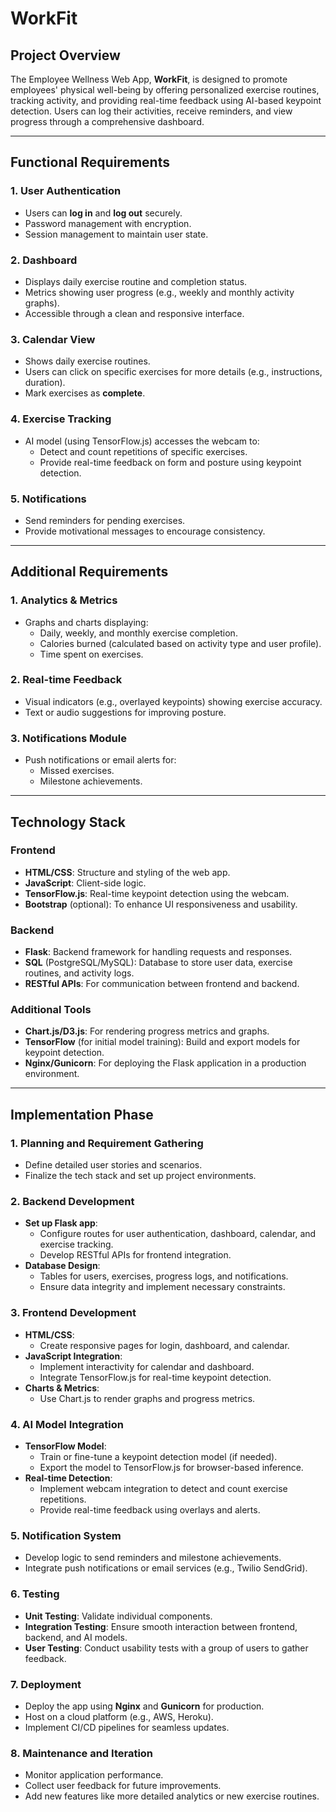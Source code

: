 # WorkFit

## Project Overview
The Employee Wellness Web App, **WorkFit**, is designed to promote employees' physical well-being by offering personalized exercise routines, tracking activity, and providing real-time feedback using AI-based keypoint detection. Users can log their activities, receive reminders, and view progress through a comprehensive dashboard.

---

## Functional Requirements

### 1. **User Authentication**
   - Users can **log in** and **log out** securely.
   - Password management with encryption.
   - Session management to maintain user state.

### 2. **Dashboard**
   - Displays daily exercise routine and completion status.
   - Metrics showing user progress (e.g., weekly and monthly activity graphs).
   - Accessible through a clean and responsive interface.

### 3. **Calendar View**
   - Shows daily exercise routines.
   - Users can click on specific exercises for more details (e.g., instructions, duration).
   - Mark exercises as **complete**.

### 4. **Exercise Tracking**
   - AI model (using TensorFlow.js) accesses the webcam to:
     - Detect and count repetitions of specific exercises.
     - Provide real-time feedback on form and posture using keypoint detection.

### 5. **Notifications**
   - Send reminders for pending exercises.
   - Provide motivational messages to encourage consistency.

---

## Additional Requirements

### 1. **Analytics & Metrics**
   - Graphs and charts displaying:
     - Daily, weekly, and monthly exercise completion.
     - Calories burned (calculated based on activity type and user profile).
     - Time spent on exercises.

### 2. **Real-time Feedback**
   - Visual indicators (e.g., overlayed keypoints) showing exercise accuracy.
   - Text or audio suggestions for improving posture.

### 3. **Notifications Module**
   - Push notifications or email alerts for:
     - Missed exercises.
     - Milestone achievements.

---

## Technology Stack

### **Frontend**
   - **HTML/CSS**: Structure and styling of the web app.
   - **JavaScript**: Client-side logic.
   - **TensorFlow.js**: Real-time keypoint detection using the webcam.
   - **Bootstrap** (optional): To enhance UI responsiveness and usability.

### **Backend**
   - **Flask**: Backend framework for handling requests and responses.
   - **SQL** (PostgreSQL/MySQL): Database to store user data, exercise routines, and activity logs.
   - **RESTful APIs**: For communication between frontend and backend.

### **Additional Tools**
   - **Chart.js/D3.js**: For rendering progress metrics and graphs.
   - **TensorFlow** (for initial model training): Build and export models for keypoint detection.
   - **Nginx/Gunicorn**: For deploying the Flask application in a production environment.

---

## Implementation Phase

### 1. **Planning and Requirement Gathering**
   - Define detailed user stories and scenarios.
   - Finalize the tech stack and set up project environments.

### 2. **Backend Development**
   - **Set up Flask app**:
     - Configure routes for user authentication, dashboard, calendar, and exercise tracking.
     - Develop RESTful APIs for frontend integration.
   - **Database Design**:
     - Tables for users, exercises, progress logs, and notifications.
     - Ensure data integrity and implement necessary constraints.

### 3. **Frontend Development**
   - **HTML/CSS**:
     - Create responsive pages for login, dashboard, and calendar.
   - **JavaScript Integration**:
     - Implement interactivity for calendar and dashboard.
     - Integrate TensorFlow.js for real-time keypoint detection.
   - **Charts & Metrics**:
     - Use Chart.js to render graphs and progress metrics.

### 4. **AI Model Integration**
   - **TensorFlow Model**:
     - Train or fine-tune a keypoint detection model (if needed).
     - Export the model to TensorFlow.js for browser-based inference.
   - **Real-time Detection**:
     - Implement webcam integration to detect and count exercise repetitions.
     - Provide real-time feedback using overlays and alerts.

### 5. **Notification System**
   - Develop logic to send reminders and milestone achievements.
   - Integrate push notifications or email services (e.g., Twilio SendGrid).

### 6. **Testing**
   - **Unit Testing**: Validate individual components.
   - **Integration Testing**: Ensure smooth interaction between frontend, backend, and AI models.
   - **User Testing**: Conduct usability tests with a group of users to gather feedback.

### 7. **Deployment**
   - Deploy the app using **Nginx** and **Gunicorn** for production.
   - Host on a cloud platform (e.g., AWS, Heroku).
   - Implement CI/CD pipelines for seamless updates.

### 8. **Maintenance and Iteration**
   - Monitor application performance.
   - Collect user feedback for future improvements.
   - Add new features like more detailed analytics or new exercise routines.
